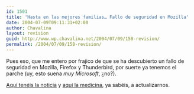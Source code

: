 ```yaml
---
id: 1501
title: 'Hasta en las mejores familias… Fallo de seguridad en Mozilla'
date: 2004-07-09T09:11:31+02:00
author: Chavalina
layout: revision
guid: http://www.wp.chavalina.net/2004/07/09/158-revision/
permalink: /2004/07/09/158-revision/
---
```

Pues eso, que me entero por <span class="alguien">frajico</span> de que se ha descubierto un fallo de seguridad en Mozilla, Firefox y Thunderbird, por suerte ya tenemos el parche (uy, esto suena _muy Microsoft_, ¿no?).

<a href=http://www.elmundo.es/navegante/2004/07/09/seguridad/1089362684.html target=′_blank′>Aquí tenéis la noticia</a> y <a href=http://www.mozilla.org/security/shell.html target=′_blank′>aquí la medicina</a>, ya sabéis, a actualizarnos.